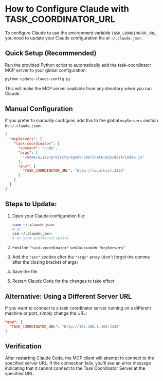 # How to Configure Claude with TASK_COORDINATOR_URL

To configure Claude to use the environment variable `TASK_COORDINATOR_URL`, you need to update your Claude configuration file at `~/.claude.json`.

## Quick Setup (Recommended)

Run the provided Python script to automatically add the task-coordinator MCP server to your global configuration:

```bash
python update-claude-config.py
```

This will make the MCP server available from any directory when you run Claude.

## Manual Configuration

If you prefer to manually configure, add this to the global `mcpServers` section in `~/.claude.json`:

```json
{
  "mcpServers": {
    "task-coordinator": {
      "command": "node",
      "args": [
        "/home/a11a2/projects/agent-coorinate-mcp/dist/index.js"
      ],
      "env": {
        "TASK_COORDINATOR_URL": "http://localhost:3335"
      }
    }
  }
}
```

## Steps to Update:

1. Open your Claude configuration file:
   ```bash
   nano ~/.claude.json
   # or
   vim ~/.claude.json
   # or your preferred editor
   ```

2. Find the `"task-coordinator"` section under `"mcpServers"`

3. Add the `"env"` section after the `"args"` array (don't forget the comma after the closing bracket of args)

4. Save the file

5. Restart Claude Code for the changes to take effect

## Alternative: Using a Different Server URL

If you want to connect to a task coordinator server running on a different machine or port, simply change the URL:
```json
"env": {
  "TASK_COORDINATOR_URL": "http://192.168.1.100:3335"
}
```

## Verification

After restarting Claude Code, the MCP client will attempt to connect to the specified server URL. If the connection fails, you'll see an error message indicating that it cannot connect to the Task Coordinator Server at the specified URL.
